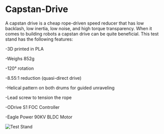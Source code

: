 # Capstan-Drive
A capstan drive is a cheap rope-driven speed reducer that has low backlash, low inertia, low noise, and high torque transparency. 
When it comes to building robots a capstan drive can be quite beneficial. This test stand has the following features:

-3D printed in PLA

-Weighs 852g

-120° rotation

-8.55:1 reduction (quasi-direct drive)

-Helical pattern on both drums for guided unraveling

-Lead screw to tension the rope

-ODrive S1 FOC Controller

-Eagle Power 90KV BLDC Motor

![Test Stand](https://github.com/aaedmusa/Capstan-Drive/assets/84678990/1b348d5b-1100-40db-8f94-195f53e43efa)


